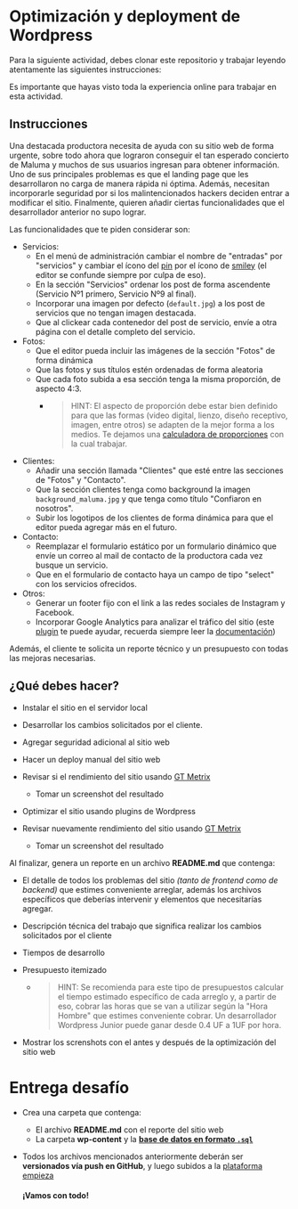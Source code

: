 # Optimización y deployment de Wordpress

Para la siguiente actividad, debes clonar este repositorio y trabajar leyendo atentamente las siguientes instrucciones:

Es importante que hayas visto toda la experiencia online para trabajar en esta actividad.

## Instrucciones

Una destacada productora necesita de ayuda con su sitio web de forma urgente, sobre todo ahora que lograron conseguir el tan esperado concierto de Maluma y muchos de sus usuarios ingresan para obtener información. Uno de sus principales problemas es que el landing page que les desarrollaron no carga de manera rápida ni óptima. Además, necesitan incorporarle seguridad por si los malintencionados hackers deciden entrar a modificar el sitio. Finalmente, quieren añadir ciertas funcionalidades que el desarrollador anterior no supo lograr.

Las funcionalidades que te piden considerar son:

- Servicios:
	- En el menú de administración cambiar el nombre de "entradas" por "servicios" y cambiar el ícono del [pin](https://developer.wordpress.org/resource/dashicons/#admin-post) por el ícono de [smiley](https://developer.wordpress.org/resource/dashicons/#smiley) (el editor se confunde siempre por culpa de eso).
	- En la sección "Servicios" ordenar los post de forma ascendente (Servicio Nº1 primero, Servicio Nº9 al final).
	- Incorporar una imagen por defecto (`default.jpg`) a los post de servicios que no tengan imagen destacada.
	- Que al clickear cada contenedor del post de servicio, envíe a otra página con el detalle completo del servicio.
- Fotos:
	- Que el editor pueda incluir las imágenes de la sección "Fotos" de forma dinámica
	- Que las fotos y sus títulos estén ordenadas de forma aleatoria
	- Que cada foto subida a esa sección tenga la misma proporción, de aspecto 4:3.
		- > HINT: El aspecto de proporción debe estar bien definido para que las formas (video digital, lienzo, diseño receptivo, imagen, entre otros) se adapten de la mejor forma a los medios. Te dejamos una [calculadora de proporciones](https://calculateaspectratio.com) con la cual trabajar.
- Clientes:
	- Añadir una sección llamada "Clientes" que esté entre las secciones de "Fotos" y "Contacto".
	- Que la sección clientes tenga como background la imagen `background_maluma.jpg` y que tenga como título "Confiaron en nosotros".
	- Subir los logotipos de los clientes de forma dinámica para que el editor pueda agregar más en el futuro.
- Contacto:
	- Reemplazar el formulario estático por un formulario dinámico que envíe un correo al mail de contacto de la productora cada vez busque un servicio.
	- Que en el formulario de contacto haya un campo de tipo "select" con los servicios ofrecidos.
- Otros:
	- Generar un footer fijo con el link a las redes sociales de Instagram y Facebook.
	- Incorporar Google Analytics para analizar el tráfico del sitio (este [plugin](https://es.wordpress.org/plugins/google-analytics-for-wordpress/) te puede ayudar, recuerda siempre leer la [documentación](https://www.monsterinsights.com/docs/connect-google-analytics/))

Además, el cliente te solicita un reporte técnico y un presupuesto con todas las mejoras necesarias.

## ¿Qué debes hacer?

- Instalar el sitio en el servidor local

- Desarrollar los cambios solicitados por el cliente.

- Agregar seguridad adicional al sitio web

- Hacer un deploy manual del sitio web

- Revisar si el rendimiento del sitio usando [GT Metrix](https://gtmetrix.com/)

  - Tomar un screenshot del resultado

- Optimizar el sitio usando plugins de Wordpress

- Revisar nuevamente rendimiento del sitio usando [GT Metrix](https://gtmetrix.com/)

  - Tomar un screenshot del resultado

Al finalizar, genera un reporte en un archivo **README.md** que contenga:

- El detalle de todos los problemas del sitio *(tanto de frontend como de backend)* que estimes conveniente arreglar, además los archivos específicos que deberías intervenir y elementos que necesitarías agregar.

- Descripción técnica del trabajo que significa realizar los cambios solicitados por el cliente

- Tiempos de desarrollo

- Presupuesto itemizado

  - > HINT: Se recomienda para este tipo de presupuestos calcular el tiempo estimado específico de cada arreglo y, a partir de eso, cobrar las horas que se van a utilizar según la "Hora Hombre" que estimes conveniente cobrar. Un desarrollador Wordpress Junior puede ganar desde 0.4 UF a 1UF por hora.

- Mostrar los screnshots con el antes y después de la optimización del sitio web

# Entrega desafío

- Crea una carpeta que contenga:

  - El archivo **README.md** con el reporte del sitio web
  - La carpeta **wp-content** y la **[base de datos en formato `.sql`](https://cl.godaddy.com/help/exportar-mis-bases-de-datos-mysql-1487)**

- Todos los archivos mencionados anteriormente deberán ser **versionados vía push en GitHub**, y luego subidos a la [plataforma empieza](http://empieza.desafiolatam.com/)



  #### **¡Vamos con todo!**
